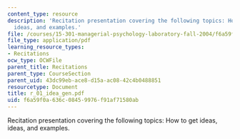 ```yaml
---
content_type: resource
description: 'Recitation presentation covering the following topics: How to get ideas,
  ideas, and examples.'
file: /courses/15-301-managerial-psychology-laboratory-fall-2004/f6a59f0a636c08459976f91af71580ab_r_01_idea_gen.pdf
file_type: application/pdf
learning_resource_types:
- Recitations
ocw_type: OCWFile
parent_title: Recitations
parent_type: CourseSection
parent_uid: 43dc99eb-ace8-d15a-ac08-42c4b0488851
resourcetype: Document
title: r_01_idea_gen.pdf
uid: f6a59f0a-636c-0845-9976-f91af71580ab
---
```

Recitation presentation covering the following topics: How to get ideas, ideas, and examples.

